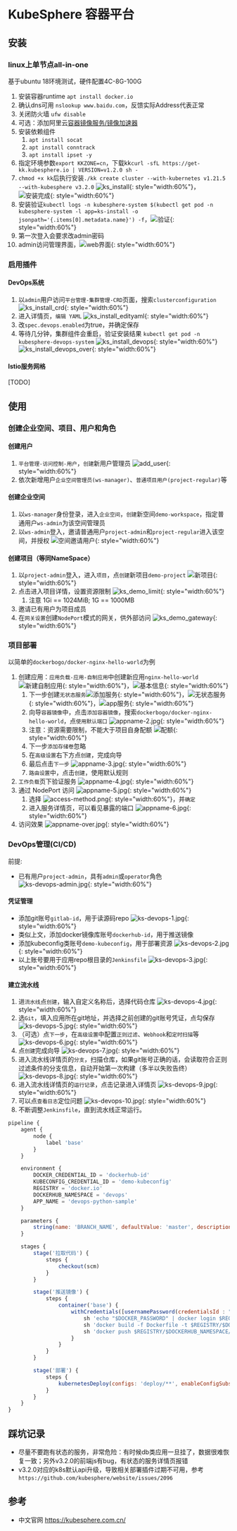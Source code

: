 # KubeSphere 容器平台

## 安装

### linux上单节点all-in-one

基于ubuntu 18环境测试，硬件配置4C-8G-100G

1. 安装容器runtime `apt install docker.io`
2. 确认dns可用 `nslookup www.baidu.com`，反馈实际Address代表正常
3. 关闭防火墙 `ufw disable`
4. 可选：添加阿里云[容器镜像服务/镜像加速器](https://cr.console.aliyun.com/cn-hangzhou/instances/mirrors)
5. 安装依赖组件
   1. `apt install socat`
   2. `apt install conntrack`
   3. `apt install ipset -y`
6. 指定环境参数`export KKZONE=cn`，下载kk`curl -sfL https://get-kk.kubesphere.io | VERSION=v1.2.0 sh -`
7. `chmod +x kk`后执行安装`./kk create cluster --with-kubernetes v1.21.5 --with-kubesphere v3.2.0` ![ks_install](ks_install.jpg){: style="width:60%"}，![安装完成](ks_install_over.jpg){: style="width:60%"}
8. 安装验证`kubectl logs -n kubesphere-system $(kubectl get pod -n kubesphere-system -l app=ks-install -o jsonpath='{.items[0].metadata.name}') -f`，![验证](ks_install_over.jpg){: style="width:60%"}
9. 第一次登入会要求改admin密码
10. admin访问管理界面，![web界面](ks_admin.jpg){: style="width:60%"}

### 启用插件

#### DevOps系统

1. 以`admin`用户访问`平台管理-集群管理-CRD`页面，搜索`clusterconfiguration` ![ks_install_crd](ks_install_crd.jpg){: style="width:60%"}
2. 进入详情页，`编辑 YAML` ![ks_install_edityaml](ks_install_edityaml.jpg){: style="width:60%"}
3. 改`spec.devops.enabled`为true，并确定保存
4. 等待几分钟，集群组件会重启，验证安装结果 `kubectl get pod -n kubesphere-devops-system` ![ks_install_devops](ks_install_devops.jpg){: style="width:60%"} ![ks_install_devops_over](ks_install_devops_over.jpg){: style="width:60%"}

#### Istio服务网格

[TODO]

## 使用

### 创建企业空间、项目、用户和角色

#### 创建用户

1. `平台管理-访问控制-用户`，`创建`新用户管理员 ![add_user](ks_add_user.jpg){: style="width:60%"}
2. 依次新增用户`企业空间管理员(ws-manager)`、`普通项目用户(project-regular)`等

#### 创建企业空间

1. 以`ws-manager`身份登录，进入`企业空间`，`创建`新空间`demo-workspace`，指定普通用户`ws-admin`为该空间管理员
2. 以`ws-admin`登入，邀请普通用户`project-admin`和`project-regular`进入该空间，并授权 ![空间邀请用户](ks_demo_add_user.jpg){: style="width:60%"}

#### 创建项目（等同NameSpace）

1. 以`project-admin`登入，进入`项目`，点`创建`新项目`demo-project` ![新项目](ks_demo_add_project.jpg){: style="width:60%"}
2. 点击进入项目详情，设置资源限制 ![ks_demo_limit](ks_demo_limit.jpg){: style="width:60%"}
   1. 注意 1Gi == 1024MiB; 1G == 1000MB
3. 邀请已有用户为项目成员
4. 在`网关设置`创建`NodePort`模式的网关，供外部访问 ![ks_demo_gateway](ks_demo_gateway.jpg){: style="width:60%"}

### 项目部署

以简单的`dockerbogo/docker-nginx-hello-world`为例

1. 创建应用：`应用负载-应用-自制应用`中创建新应用`nginx-hello-world` ![新建自制应用](composing-app1.png){: style="width:60%"}，![基本信息](basic-info.jpg){: style="width:60%"}
   1. 下一步创建`无状态服务`![添加服务](add-service.png){: style="width:60%"}，![无状态服务](add-service-2.jpg){: style="width:60%"}，![app服务](appname.jpg){: style="width:60%"}
   2. 向导`容器镜像`中，点击`添加容器镜像`，搜索`dockerbogo/docker-nginx-hello-world`，点`使用默认端口` ![appname-2.jpg](appname-2.jpg){: style="width:60%"}
   4. 注意：资源需要限制，不能大于项目自身配额 ![配额](配额.jpg){: style="width:60%"}
   5. 下一步`添加存储卷`忽略
   6. 在`高级设置`右下方点`创建`，完成向导
   7. 最后点击`下一步` ![appname-3.jpg](appname-3.jpg){: style="width:60%"}
   8. `路由设置`中，点击`创建`，使用默认规则
2. `工作负载`页下验证服务 ![appname-4.jpg](appname-4.jpg){: style="width:60%"}
3. 通过 NodePort 访问 ![appname-5.jpg](appname-5.jpg){: style="width:60%"}
   1. 选择 ![access-method.png](access-method.png){: style="width:60%"}，并`确定`
   2. 进入服务详情页，可以看见暴露的端口 ![appname-6.jpg](appname-6.jpg){: style="width:60%"}
4. 访问效果 ![appname-over.jpg](appname-over.jpg){: style="width:60%"}

### DevOps管理(CI/CD)

前提:

* 已有用户`project-admin`，具有`admin`或`operator`角色 ![ks-devops-admin.jpg](ks-devops-admin.jpg){: style="width:60%"}

#### 凭证管理

* 添加git账号`gitlab-id`，用于读源码repo ![ks-devops-1.jpg](ks-devops-1.jpg){: style="width:60%"}
* 类似上文，添加docker镜像库账号`dockerhub-id`，用于推送镜像
* 添加kubeconfig类账号`demo-kubeconfig`，用于部署资源 ![ks-devops-2.jpg](ks-devops-2.jpg){: style="width:60%"}
* 以上账号要用于应用repo根目录的`Jenkinsfile` ![ks-devops-3.jpg](ks-devops-3.jpg){: style="width:60%"}

#### 建立流水线

1. 进`流水线`点`创建`，输入自定义名称后，选择代码仓库 ![ks-devops-4.jpg](ks-devops-4.jpg){: style="width:60%"}
2. 选`Git`，填入应用所在git地址，并选择之前创建的git账号凭证，点勾保存 ![ks-devops-5.jpg](ks-devops-5.jpg){: style="width:60%"}
3. （可选）点`下一步`，在`高级设置`中配置`正则过滤`、`Webhook`和`定时扫描`等 ![ks-devops-6.jpg](ks-devops-6.jpg){: style="width:60%"}
4. 点`创建`完成向导 ![ks-devops-7.jpg](ks-devops-7.jpg){: style="width:60%"}
5. 进入流水线详情页的`分支`，扫描仓库，如果git账号正确的话，会读取符合正则过滤条件的分支信息，自动开始第一次构建（多半以失败告终）  ![ks-devops-8.jpg](ks-devops-8.jpg){: style="width:60%"}
6. 进入流水线详情页的`运行记录`，点击记录进入详情页  ![ks-devops-9.jpg](ks-devops-9.jpg){: style="width:60%"} 
7. 可以点`查看日志`定位问题  ![ks-devops-10.jpg](ks-devops-10.jpg){: style="width:60%"} 
8. 不断调整`Jenkinsfile`，直到流水线正常运行。

```js
pipeline {
    agent {
        node {
            label 'base'
        }
    }

    environment {
        DOCKER_CREDENTIAL_ID = 'dockerhub-id'
        KUBECONFIG_CREDENTIAL_ID = 'demo-kubeconfig'
        REGISTRY = 'docker.io'
        DOCKERHUB_NAMESPACE = 'devops'
        APP_NAME = 'devops-python-sample'
    }

    parameters {
        string(name: 'BRANCH_NAME', defaultValue: 'master', description: '')
    }

    stages {
        stage('拉取代码') {
            steps {
                checkout(scm)
            }
        }

        stage('推送镜像') {
            steps {
                container('base') {
                    withCredentials([usernamePassword(credentialsId : "$DOCKER_CREDENTIAL_ID" ,passwordVariable : 'DOCKER_PASSWORD' ,usernameVariable : 'DOCKER_USERNAME' ,)]) {
                        sh 'echo "$DOCKER_PASSWORD" | docker login $REGISTRY -u "$DOCKER_USERNAME" --password-stdin'
                        sh 'docker build -f Dockerfile -t $REGISTRY/$DOCKERHUB_NAMESPACE/$APP_NAME:$BUILD_NUMBER .'
                        sh 'docker push $REGISTRY/$DOCKERHUB_NAMESPACE/$APP_NAME:$BUILD_NUMBER'
                    }
                }
            }
        }

        stage('部署') {
            steps {
                kubernetesDeploy(configs: 'deploy/**', enableConfigSubstitution: true, kubeconfigId: "$KUBECONFIG_CREDENTIAL_ID")
            }
        }
    }
}
```

## 踩坑记录

* 尽量不要跑有状态的服务，非常危险：有时候db类应用一旦挂了，数据很难恢复一致；另外v3.2.0的前端js有bug，有状态的服务详情页报错
* v3.2.0对应的k8s默认api升级，导致相关部署插件过期不可用，参考`https://github.com/kubesphere/website/issues/2096`

## 参考

* 中文官网 <https://kubesphere.com.cn/>
